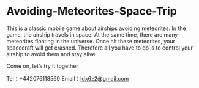 # Avoiding-Meteorites-Space-Trip
This is a classic mobile game about airships avoiding meteorites. 
In the game, the airship travels in space. At the same time, there are many meteorites floating in the universe. 
Once hit these meteorites, your spacecraft will get crashed. Therefore all you have to do is to control your airship to avoid them and stay alive.

Come on, let’s try it together

Tel：+442076118569
Email：ldx6z2@gmail.com

